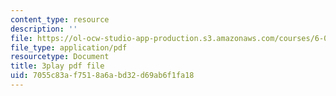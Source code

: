 ```yaml
---
content_type: resource
description: ''
file: https://ol-ocw-studio-app-production.s3.amazonaws.com/courses/6-02-introduction-to-eecs-ii-digital-communication-systems-fall-2012/7055c83af7518a6abd32d69ab6f1fa18_2QxgN2ugcMY.pdf
file_type: application/pdf
resourcetype: Document
title: 3play pdf file
uid: 7055c83a-f751-8a6a-bd32-d69ab6f1fa18
---
```

